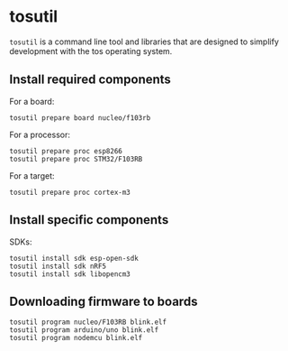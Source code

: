 # tosutil

`tosutil` is a command line tool and libraries that are designed to simplify development with the tos operating system.

## Install required components

For a board:

```
tosutil prepare board nucleo/f103rb
```

For a processor:

```
tosutil prepare proc esp8266
tosutil prepare proc STM32/F103RB
```

For a target:

```
tosutil prepare proc cortex-m3
```

## Install specific components

SDKs:
```
tosutil install sdk esp-open-sdk
tosutil install sdk nRF5
tosutil install sdk libopencm3
```

## Downloading firmware to boards

```
tosutil program nucleo/F103RB blink.elf
tosutil program arduino/uno blink.elf
tosutil program nodemcu blink.elf
```